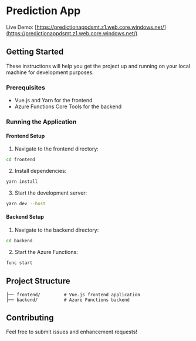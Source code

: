 # Prediction App

Live Demo: [https://predictionappdsmt.z1.web.core.windows.net/](https://predictionappdsmt.z1.web.core.windows.net/)

## Getting Started

These instructions will help you get the project up and running on your local machine for development purposes.

### Prerequisites

- Vue.js and Yarn for the frontend
- Azure Functions Core Tools for the backend

### Running the Application

#### Frontend Setup

1. Navigate to the frontend directory:
```bash
cd frontend
```

2. Install dependencies:
```bash
yarn install
```

3. Start the development server:
```bash
yarn dev --host
```

#### Backend Setup

1. Navigate to the backend directory:
```bash
cd backend
```

2. Start the Azure Functions:
```bash
func start
```

## Project Structure

```
├── frontend/         # Vue.js frontend application
├── backend/          # Azure Functions backend
```

## Contributing

Feel free to submit issues and enhancement requests!
